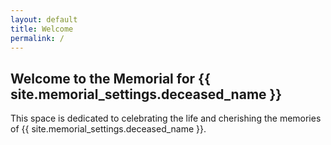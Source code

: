 ```yaml
---
layout: default
title: Welcome
permalink: /
---
```


## Welcome to the Memorial for {{ site.memorial_settings.deceased_name }}

This space is dedicated to celebrating the life and cherishing the memories of {{ site.memorial_settings.deceased_name }}.